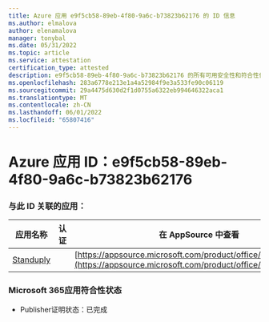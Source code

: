 ```yaml
---
title: Azure 应用 e9f5cb58-89eb-4f80-9a6c-b73823b62176 的 ID 信息
ms.author: elmalova
author: elenamalova
manager: tonybal
ms.date: 05/31/2022
ms.topic: article
ms.service: attestation
certification_type: attested
description: e9f5cb58-89eb-4f80-9a6c-b73823b62176 的所有可用安全性和符合性信息。
ms.openlocfilehash: 283a6778e213e1a4a52984f9e3a533fe90c06119
ms.sourcegitcommit: 29a4475d630d2f1d0755a6322eb994646322aca1
ms.translationtype: MT
ms.contentlocale: zh-CN
ms.lasthandoff: 06/01/2022
ms.locfileid: "65807416"
---
```

# <a name="azure-app-id-e9f5cb58-89eb-4f80-9a6c-b73823b62176"></a>Azure 应用 ID：e9f5cb58-89eb-4f80-9a6c-b73823b62176


### <a name="apps-associated-with-this-id"></a>与此 ID 关联的应用：
| **应用名称** | **认证** | **在 AppSource 中查看** |
|--------------|---------------|-----------------------|
| [Standuply](../forward/WA200003001.md) |  | [https://appsource.microsoft.com/product/office/WA200003001](https://appsource.microsoft.com/product/office/WA200003001) |

### <a name="microsoft-365-app-compliance-status"></a>Microsoft 365应用符合性状态
- Publisher证明状态：已完成
